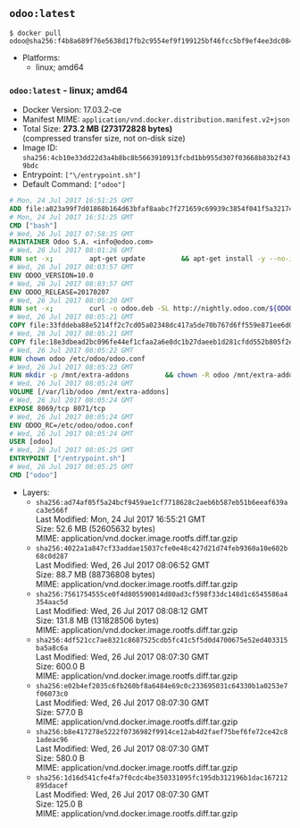 ## `odoo:latest`

```console
$ docker pull odoo@sha256:f4b8a689f76e5638d17fb2c9554ef9f199125bf46fcc5bf9ef4ee3dc084f7c6a
```

-	Platforms:
	-	linux; amd64

### `odoo:latest` - linux; amd64

-	Docker Version: 17.03.2-ce
-	Manifest MIME: `application/vnd.docker.distribution.manifest.v2+json`
-	Total Size: **273.2 MB (273172828 bytes)**  
	(compressed transfer size, not on-disk size)
-	Image ID: `sha256:4cb10e33dd22d3a4b8bc8b5663910913fcbd1bb955d307f03668b83b2f439bdc`
-	Entrypoint: `["\/entrypoint.sh"]`
-	Default Command: `["odoo"]`

```dockerfile
# Mon, 24 Jul 2017 16:51:25 GMT
ADD file:a023a99f7d01868b164d63bfaf8aabc7f271659c69939c3854f041f5a3217428 in / 
# Mon, 24 Jul 2017 16:51:25 GMT
CMD ["bash"]
# Wed, 26 Jul 2017 07:58:35 GMT
MAINTAINER Odoo S.A. <info@odoo.com>
# Wed, 26 Jul 2017 08:01:26 GMT
RUN set -x;         apt-get update         && apt-get install -y --no-install-recommends             ca-certificates             curl             node-less             python-gevent             python-pip             python-renderpm             python-support             python-watchdog         && curl -o wkhtmltox.deb -SL http://nightly.odoo.com/extra/wkhtmltox-0.12.1.2_linux-jessie-amd64.deb         && echo '40e8b906de658a2221b15e4e8cd82565a47d7ee8 wkhtmltox.deb' | sha1sum -c -         && dpkg --force-depends -i wkhtmltox.deb         && apt-get -y install -f --no-install-recommends         && apt-get purge -y --auto-remove -o APT::AutoRemove::RecommendsImportant=false -o APT::AutoRemove::SuggestsImportant=false npm         && rm -rf /var/lib/apt/lists/* wkhtmltox.deb         && pip install psycogreen==1.0
# Wed, 26 Jul 2017 08:03:57 GMT
ENV ODOO_VERSION=10.0
# Wed, 26 Jul 2017 08:03:57 GMT
ENV ODOO_RELEASE=20170207
# Wed, 26 Jul 2017 08:05:20 GMT
RUN set -x;         curl -o odoo.deb -SL http://nightly.odoo.com/${ODOO_VERSION}/nightly/deb/odoo_${ODOO_VERSION}.${ODOO_RELEASE}_all.deb         && echo '5d2fb0cc03fa0795a7b2186bb341caa74d372e82 odoo.deb' | sha1sum -c -         && dpkg --force-depends -i odoo.deb         && apt-get update         && apt-get -y install -f --no-install-recommends         && rm -rf /var/lib/apt/lists/* odoo.deb
# Wed, 26 Jul 2017 08:05:21 GMT
COPY file:33fddeba88e5214ff2c7cd05a02348dc417a5de70b767d6ff559e871ee6d046a in / 
# Wed, 26 Jul 2017 08:05:21 GMT
COPY file:18e3dbead2bc096fe44ef1cfaa2a6e8dc1b27daeeb1d281cfdd552b805f2e767 in /etc/odoo/ 
# Wed, 26 Jul 2017 08:05:22 GMT
RUN chown odoo /etc/odoo/odoo.conf
# Wed, 26 Jul 2017 08:05:23 GMT
RUN mkdir -p /mnt/extra-addons         && chown -R odoo /mnt/extra-addons
# Wed, 26 Jul 2017 08:05:24 GMT
VOLUME [/var/lib/odoo /mnt/extra-addons]
# Wed, 26 Jul 2017 08:05:24 GMT
EXPOSE 8069/tcp 8071/tcp
# Wed, 26 Jul 2017 08:05:24 GMT
ENV ODOO_RC=/etc/odoo/odoo.conf
# Wed, 26 Jul 2017 08:05:24 GMT
USER [odoo]
# Wed, 26 Jul 2017 08:05:25 GMT
ENTRYPOINT ["/entrypoint.sh"]
# Wed, 26 Jul 2017 08:05:25 GMT
CMD ["odoo"]
```

-	Layers:
	-	`sha256:ad74af05f5a24bcf9459ae1cf7718628c2aeb6b587eb51b6eeaf639aca3e566f`  
		Last Modified: Mon, 24 Jul 2017 16:55:21 GMT  
		Size: 52.6 MB (52605632 bytes)  
		MIME: application/vnd.docker.image.rootfs.diff.tar.gzip
	-	`sha256:4022a1a847cf33addae15037cfe0e48c427d21d74feb9360a10e602b68c0d287`  
		Last Modified: Wed, 26 Jul 2017 08:06:52 GMT  
		Size: 88.7 MB (88736808 bytes)  
		MIME: application/vnd.docker.image.rootfs.diff.tar.gzip
	-	`sha256:7561754555ce0f4d805590014d80ad3cf598f33dc148d1c6545586a4354aac5d`  
		Last Modified: Wed, 26 Jul 2017 08:08:12 GMT  
		Size: 131.8 MB (131828506 bytes)  
		MIME: application/vnd.docker.image.rootfs.diff.tar.gzip
	-	`sha256:4df521cc7ae8321c8687525cdb5fc41c5f5d0d4700675e52ed403315ba5a8c6a`  
		Last Modified: Wed, 26 Jul 2017 08:07:30 GMT  
		Size: 600.0 B  
		MIME: application/vnd.docker.image.rootfs.diff.tar.gzip
	-	`sha256:e02b4ef2035c6fb260bf8a6484e69c0c233695031c64330b1a0253e7f06073c0`  
		Last Modified: Wed, 26 Jul 2017 08:07:30 GMT  
		Size: 577.0 B  
		MIME: application/vnd.docker.image.rootfs.diff.tar.gzip
	-	`sha256:b8e417278e5222f0736982f9914ce12ab4d2faef75bef6fe72ce42c81adeac96`  
		Last Modified: Wed, 26 Jul 2017 08:07:30 GMT  
		Size: 580.0 B  
		MIME: application/vnd.docker.image.rootfs.diff.tar.gzip
	-	`sha256:1d16d541cfe4fa7f0cdc4be350331095fc195db312196b1dac167212895dacef`  
		Last Modified: Wed, 26 Jul 2017 08:07:30 GMT  
		Size: 125.0 B  
		MIME: application/vnd.docker.image.rootfs.diff.tar.gzip
